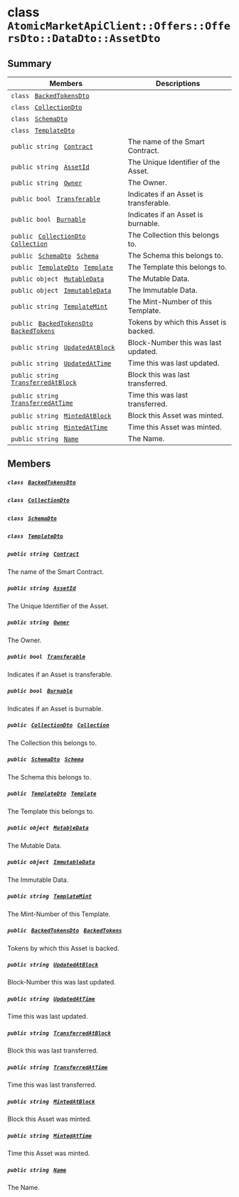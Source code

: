 # class `AtomicMarketApiClient::Offers::OffersDto::DataDto::AssetDto` 

## Summary

 Members                                | Descriptions                                
----------------------------------------|---------------------------------------------
`class ` [`BackedTokensDto`](AtomicMarketApiClient--Offers--OffersDto--DataDto--AssetDto--BackedTokensDto.md)        | 
`class ` [`CollectionDto`](AtomicMarketApiClient--Offers--OffersDto--DataDto--AssetDto--CollectionDto.md)        | 
`class ` [`SchemaDto`](AtomicMarketApiClient--Offers--OffersDto--DataDto--AssetDto--SchemaDto.md)        | 
`class ` [`TemplateDto`](AtomicMarketApiClient--Offers--OffersDto--DataDto--AssetDto--TemplateDto.md)        | 
`public string ` [`Contract`](#class_atomic_market_api_client_1_1_offers_1_1_offers_dto_1_1_data_dto_1_1_asset_dto_1a9b4baf8484b98d89513d7776a8877d0e) | The name of the Smart Contract.
`public string ` [`AssetId`](#class_atomic_market_api_client_1_1_offers_1_1_offers_dto_1_1_data_dto_1_1_asset_dto_1a0066ff0d119e607c3ec5491c7aac86ff) | The Unique Identifier of the Asset.
`public string ` [`Owner`](#class_atomic_market_api_client_1_1_offers_1_1_offers_dto_1_1_data_dto_1_1_asset_dto_1a2bb39ac02455d05833c5f88b6ddc87ee) | The Owner.
`public bool ` [`Transferable`](#class_atomic_market_api_client_1_1_offers_1_1_offers_dto_1_1_data_dto_1_1_asset_dto_1ab0a2025837cfad369c22e114d1c93d42) | Indicates if an Asset is transferable.
`public bool ` [`Burnable`](#class_atomic_market_api_client_1_1_offers_1_1_offers_dto_1_1_data_dto_1_1_asset_dto_1a50c30f69b54db362be32720d5cc433bd) | Indicates if an Asset is burnable.
`public ` [`CollectionDto`](AtomicMarketApiClient--Offers--OffersDto--DataDto--AssetDto--CollectionDto.md)` ` [`Collection`](#class_atomic_market_api_client_1_1_offers_1_1_offers_dto_1_1_data_dto_1_1_asset_dto_1ac6d9b0c1cef1d8ad020fa9b6fc1c3319) | The Collection this belongs to.
`public ` [`SchemaDto`](AtomicMarketApiClient--Offers--OffersDto--DataDto--AssetDto--SchemaDto.md)` ` [`Schema`](#class_atomic_market_api_client_1_1_offers_1_1_offers_dto_1_1_data_dto_1_1_asset_dto_1ad93c55d7b2a8254b86543bda80750a31) | The Schema this belongs to.
`public ` [`TemplateDto`](AtomicMarketApiClient--Offers--OffersDto--DataDto--AssetDto--TemplateDto.md)` ` [`Template`](#class_atomic_market_api_client_1_1_offers_1_1_offers_dto_1_1_data_dto_1_1_asset_dto_1a8d65cc2a5ff793ff3eb7a51b7d72e43f) | The Template this belongs to.
`public object ` [`MutableData`](#class_atomic_market_api_client_1_1_offers_1_1_offers_dto_1_1_data_dto_1_1_asset_dto_1a517f1227ead52951840392f73f535a52) | The Mutable Data.
`public object ` [`ImmutableData`](#class_atomic_market_api_client_1_1_offers_1_1_offers_dto_1_1_data_dto_1_1_asset_dto_1a9fed56023309e1abafab5d3a66612ffd) | The Immutable Data.
`public string ` [`TemplateMint`](#class_atomic_market_api_client_1_1_offers_1_1_offers_dto_1_1_data_dto_1_1_asset_dto_1a82c766587c3554c5c8b1b16e2cf29799) | The Mint-Number of this Template.
`public ` [`BackedTokensDto`](AtomicMarketApiClient--Offers--OffersDto--DataDto--AssetDto--BackedTokensDto.md)` ` [`BackedTokens`](#class_atomic_market_api_client_1_1_offers_1_1_offers_dto_1_1_data_dto_1_1_asset_dto_1ace4511d1490d9905e3f19026c18dbc96) | Tokens by which this Asset is backed.
`public string ` [`UpdatedAtBlock`](#class_atomic_market_api_client_1_1_offers_1_1_offers_dto_1_1_data_dto_1_1_asset_dto_1a6bb57b5afa05403c9d9c39296178c9ef) | Block-Number this was last updated.
`public string ` [`UpdatedAtTime`](#class_atomic_market_api_client_1_1_offers_1_1_offers_dto_1_1_data_dto_1_1_asset_dto_1a72262f869452135882a475b6636de902) | Time this was last updated.
`public string ` [`TransferredAtBlock`](#class_atomic_market_api_client_1_1_offers_1_1_offers_dto_1_1_data_dto_1_1_asset_dto_1ab2e154e0d51a36f9dd001bd6ccda4571) | Block this was last transferred.
`public string ` [`TransferredAtTime`](#class_atomic_market_api_client_1_1_offers_1_1_offers_dto_1_1_data_dto_1_1_asset_dto_1abaf0a7b245b0a4891c81c278b57898b7) | Time this was last transferred.
`public string ` [`MintedAtBlock`](#class_atomic_market_api_client_1_1_offers_1_1_offers_dto_1_1_data_dto_1_1_asset_dto_1aece51bb353a548fed2f074df53cc3dc2) | Block this Asset was minted.
`public string ` [`MintedAtTime`](#class_atomic_market_api_client_1_1_offers_1_1_offers_dto_1_1_data_dto_1_1_asset_dto_1a02bd8923fc7b1802cd28ec5286c14d0e) | Time this Asset was minted.
`public string ` [`Name`](#class_atomic_market_api_client_1_1_offers_1_1_offers_dto_1_1_data_dto_1_1_asset_dto_1a7ee9065718e6628dc7791b756fa6c0f9) | The Name.

## Members

##### `class ` [`BackedTokensDto`](AtomicMarketApiClient--Offers--OffersDto--DataDto--AssetDto--BackedTokensDto.md) 

##### `class ` [`CollectionDto`](AtomicMarketApiClient--Offers--OffersDto--DataDto--AssetDto--CollectionDto.md) 

##### `class ` [`SchemaDto`](AtomicMarketApiClient--Offers--OffersDto--DataDto--AssetDto--SchemaDto.md) 

##### `class ` [`TemplateDto`](AtomicMarketApiClient--Offers--OffersDto--DataDto--AssetDto--TemplateDto.md) 

##### `public string ` [`Contract`](#class_atomic_market_api_client_1_1_offers_1_1_offers_dto_1_1_data_dto_1_1_asset_dto_1a9b4baf8484b98d89513d7776a8877d0e) 

The name of the Smart Contract.

##### `public string ` [`AssetId`](#class_atomic_market_api_client_1_1_offers_1_1_offers_dto_1_1_data_dto_1_1_asset_dto_1a0066ff0d119e607c3ec5491c7aac86ff) 

The Unique Identifier of the Asset.

##### `public string ` [`Owner`](#class_atomic_market_api_client_1_1_offers_1_1_offers_dto_1_1_data_dto_1_1_asset_dto_1a2bb39ac02455d05833c5f88b6ddc87ee) 

The Owner.

##### `public bool ` [`Transferable`](#class_atomic_market_api_client_1_1_offers_1_1_offers_dto_1_1_data_dto_1_1_asset_dto_1ab0a2025837cfad369c22e114d1c93d42) 

Indicates if an Asset is transferable.

##### `public bool ` [`Burnable`](#class_atomic_market_api_client_1_1_offers_1_1_offers_dto_1_1_data_dto_1_1_asset_dto_1a50c30f69b54db362be32720d5cc433bd) 

Indicates if an Asset is burnable.

##### `public ` [`CollectionDto`](AtomicMarketApiClient--Offers--OffersDto--DataDto--AssetDto--CollectionDto.md)` ` [`Collection`](#class_atomic_market_api_client_1_1_offers_1_1_offers_dto_1_1_data_dto_1_1_asset_dto_1ac6d9b0c1cef1d8ad020fa9b6fc1c3319) 

The Collection this belongs to.

##### `public ` [`SchemaDto`](AtomicMarketApiClient--Offers--OffersDto--DataDto--AssetDto--SchemaDto.md)` ` [`Schema`](#class_atomic_market_api_client_1_1_offers_1_1_offers_dto_1_1_data_dto_1_1_asset_dto_1ad93c55d7b2a8254b86543bda80750a31) 

The Schema this belongs to.

##### `public ` [`TemplateDto`](AtomicMarketApiClient--Offers--OffersDto--DataDto--AssetDto--TemplateDto.md)` ` [`Template`](#class_atomic_market_api_client_1_1_offers_1_1_offers_dto_1_1_data_dto_1_1_asset_dto_1a8d65cc2a5ff793ff3eb7a51b7d72e43f) 

The Template this belongs to.

##### `public object ` [`MutableData`](#class_atomic_market_api_client_1_1_offers_1_1_offers_dto_1_1_data_dto_1_1_asset_dto_1a517f1227ead52951840392f73f535a52) 

The Mutable Data.

##### `public object ` [`ImmutableData`](#class_atomic_market_api_client_1_1_offers_1_1_offers_dto_1_1_data_dto_1_1_asset_dto_1a9fed56023309e1abafab5d3a66612ffd) 

The Immutable Data.

##### `public string ` [`TemplateMint`](#class_atomic_market_api_client_1_1_offers_1_1_offers_dto_1_1_data_dto_1_1_asset_dto_1a82c766587c3554c5c8b1b16e2cf29799) 

The Mint-Number of this Template.

##### `public ` [`BackedTokensDto`](AtomicMarketApiClient--Offers--OffersDto--DataDto--AssetDto--BackedTokensDto.md)` ` [`BackedTokens`](#class_atomic_market_api_client_1_1_offers_1_1_offers_dto_1_1_data_dto_1_1_asset_dto_1ace4511d1490d9905e3f19026c18dbc96) 

Tokens by which this Asset is backed.

##### `public string ` [`UpdatedAtBlock`](#class_atomic_market_api_client_1_1_offers_1_1_offers_dto_1_1_data_dto_1_1_asset_dto_1a6bb57b5afa05403c9d9c39296178c9ef) 

Block-Number this was last updated.

##### `public string ` [`UpdatedAtTime`](#class_atomic_market_api_client_1_1_offers_1_1_offers_dto_1_1_data_dto_1_1_asset_dto_1a72262f869452135882a475b6636de902) 

Time this was last updated.

##### `public string ` [`TransferredAtBlock`](#class_atomic_market_api_client_1_1_offers_1_1_offers_dto_1_1_data_dto_1_1_asset_dto_1ab2e154e0d51a36f9dd001bd6ccda4571) 

Block this was last transferred.

##### `public string ` [`TransferredAtTime`](#class_atomic_market_api_client_1_1_offers_1_1_offers_dto_1_1_data_dto_1_1_asset_dto_1abaf0a7b245b0a4891c81c278b57898b7) 

Time this was last transferred.

##### `public string ` [`MintedAtBlock`](#class_atomic_market_api_client_1_1_offers_1_1_offers_dto_1_1_data_dto_1_1_asset_dto_1aece51bb353a548fed2f074df53cc3dc2) 

Block this Asset was minted.

##### `public string ` [`MintedAtTime`](#class_atomic_market_api_client_1_1_offers_1_1_offers_dto_1_1_data_dto_1_1_asset_dto_1a02bd8923fc7b1802cd28ec5286c14d0e) 

Time this Asset was minted.

##### `public string ` [`Name`](#class_atomic_market_api_client_1_1_offers_1_1_offers_dto_1_1_data_dto_1_1_asset_dto_1a7ee9065718e6628dc7791b756fa6c0f9) 

The Name.

